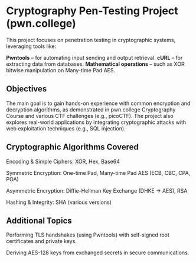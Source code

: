 # Cryptography Pen-Testing Project (pwn.college)

This project focuses on penetration testing in cryptographic systems, leveraging tools like:

**Pwntools** – for automating input sending and output retrieval.
**cURL** – for extracting data from databases.
**Mathematical operations** – such as XOR bitwise manipulation on Many-time Pad AES.

## Objectives

The main goal is to gain hands-on experience with common encryption and decryption algorithms, as demonstrated in pwn.college Cryptography Course and various CTF challenges (e.g., picoCTF). The project also explores real-world applications by integrating cryptographic attacks with web exploitation techniques (e.g., SQL injection).

## Cryptographic Algorithms Covered

Encoding & Simple Ciphers: XOR, Hex, Base64

Symmetric Encryption: One-time Pad, Many-time Pad AES (ECB, CBC, CPA, POA)

Asymmetric Encryption: Diffie-Hellman Key Exchange (DHKE → AES), RSA

Hashing & Integrity: SHA (various versions)

## Additional Topics

Performing TLS handshakes (using Pwntools) with self-signed root certificates and private keys.

Deriving AES-128 keys from exchanged secrets in secure communications.
